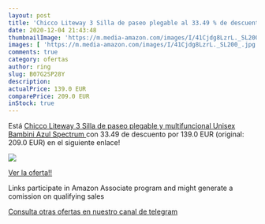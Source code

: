 ```yaml
---
layout: post
title: 'Chicco Liteway 3 Silla de paseo plegable al 33.49 % de descuento'
date: 2020-12-04 21:43:48
thumbnailImage: 'https://m.media-amazon.com/images/I/41Cjdg8LzrL._SL200_.jpg'
images: [ 'https://m.media-amazon.com/images/I/41Cjdg8LzrL._SL200_.jpg' ]
comments: true
category: ofertas
author: ring
slug: B07G2SP28Y
description:
actualPrice: 139.0 EUR
comparePrice: 209.0 EUR
inStock: true
---
```


Está [Chicco Liteway 3 Silla de paseo plegable y multifuncional  Unisex Bambini  Azul  Spectrum ](https://www.amazon.es/dp/B07G2SP28Y/?tag=tolees-21) con 33.49 de descuento por 139.0 EUR (original: 209.0 EUR) en el siguiente enlace!

[![](https://m.media-amazon.com/images/I/41Cjdg8LzrL._SL200_.jpg)](https://www.amazon.es/dp/B07G2SP28Y/?tag=tolees-21)

[Ver la oferta!!](https://www.amazon.es/dp/B07G2SP28Y/?tag=tolees-21)

Links participate in Amazon Associate program and might generate a comission on qualifying sales

[Consulta otras ofertas en nuestro canal de telegram](https://t.me/s/ofertas25)
